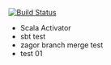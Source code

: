 [![Build Status](http://198.199.109.52:8080/buildStatus/icon?job=scala-sbt-activator)](http://198.199.109.52:8080/job/scala-sbt-activator/)
- Scala Activator 
- sbt test
- zagor branch merge test
- test 01
